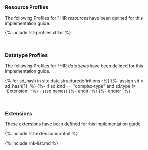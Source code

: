 
### Resource Profiles

The following Profiles for FHIR *resources* have been defined for this implementation guide.

{% include list-profiles.xhtml %}

<br />

### Datatype Profiles

The following Profiles for FHIR *datatypes* have been defined for this implementation guide.

{% for sd_hash in site.data.structuredefinitions -%}
  {%- assign sd = sd_hash[1] -%}
  {%- if sd.kind  == "complex-type" and sd.type != "Extension" -%}
    - [{{sd.name}}]({{sd.path}})
  {%- endif -%}
{%- endfor -%}

<br />

### Extensions

These extensions have been defined for this implementation guide.


{% include list-extensions.xhtml %}


{% include link-list.md %}

<br />
